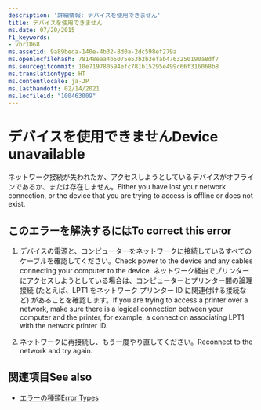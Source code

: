 ```yaml
---
description: '詳細情報: デバイスを使用できません'
title: デバイスを使用できません
ms.date: 07/20/2015
f1_keywords:
- vbrID68
ms.assetid: 9a89beda-140e-4b32-8d0a-2dc598ef279a
ms.openlocfilehash: 78148eaa4b5075e53b2b3efab4763250190a8df7
ms.sourcegitcommit: 10e719780594efc781b15295e499c66f316068b8
ms.translationtype: HT
ms.contentlocale: ja-JP
ms.lasthandoff: 02/14/2021
ms.locfileid: "100463009"
---
```

# <a name="device-unavailable"></a><span data-ttu-id="ed965-103">デバイスを使用できません</span><span class="sxs-lookup"><span data-stu-id="ed965-103">Device unavailable</span></span>

<span data-ttu-id="ed965-104">ネットワーク接続が失われたか、アクセスしようとしているデバイスがオフラインであるか、または存在しません。</span><span class="sxs-lookup"><span data-stu-id="ed965-104">Either you have lost your network connection, or the device that you are trying to access is offline or does not exist.</span></span>  
  
## <a name="to-correct-this-error"></a><span data-ttu-id="ed965-105">このエラーを解決するには</span><span class="sxs-lookup"><span data-stu-id="ed965-105">To correct this error</span></span>  
  
1. <span data-ttu-id="ed965-106">デバイスの電源と、コンピューターをネットワークに接続しているすべてのケーブルを確認してください。</span><span class="sxs-lookup"><span data-stu-id="ed965-106">Check power to the device and any cables connecting your computer to the device.</span></span> <span data-ttu-id="ed965-107">ネットワーク経由でプリンターにアクセスしようとしている場合は、コンピューターとプリンター間の論理接続 (たとえば、LPT1 をネットワーク プリンター ID に関連付ける接続など) があることを確認します。</span><span class="sxs-lookup"><span data-stu-id="ed965-107">If you are trying to access a printer over a network, make sure there is a logical connection between your computer and the printer, for example, a connection associating LPT1 with the network printer ID.</span></span>  
  
2. <span data-ttu-id="ed965-108">ネットワークに再接続し、もう一度やり直してください。</span><span class="sxs-lookup"><span data-stu-id="ed965-108">Reconnect to the network and try again.</span></span>  
  
## <a name="see-also"></a><span data-ttu-id="ed965-109">関連項目</span><span class="sxs-lookup"><span data-stu-id="ed965-109">See also</span></span>

- [<span data-ttu-id="ed965-110">エラーの種類</span><span class="sxs-lookup"><span data-stu-id="ed965-110">Error Types</span></span>](../programming-guide/language-features/error-types.md)
